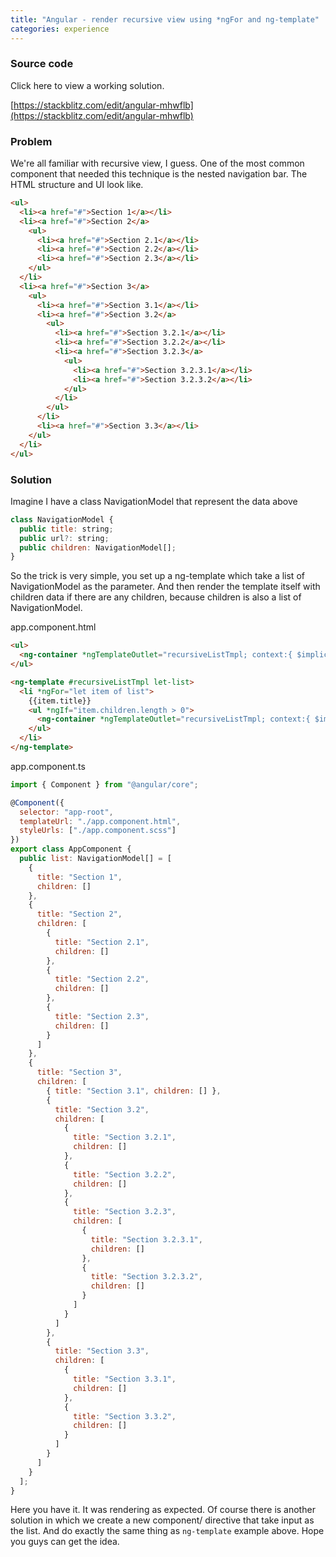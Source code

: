 ```yaml
---
title: "Angular - render recursive view using *ngFor and ng-template"
categories: experience
---
```


### Source code

Click here to view a working solution.

[https://stackblitz.com/edit/angular-mhwflb](https://stackblitz.com/edit/angular-mhwflb)

### Problem

We're all familiar with recursive view, I guess. One of the most common component that needed this technique is the nested navigation bar. The HTML structure and UI look like.

```html
<ul>
  <li><a href="#">Section 1</a></li>
  <li><a href="#">Section 2</a>
    <ul>
      <li><a href="#">Section 2.1</a></li>
      <li><a href="#">Section 2.2</a></li>
      <li><a href="#">Section 2.3</a></li>
    </ul>
  </li>
  <li><a href="#">Section 3</a>
    <ul>
      <li><a href="#">Section 3.1</a></li>
      <li><a href="#">Section 3.2</a>
        <ul>
          <li><a href="#">Section 3.2.1</a></li>
          <li><a href="#">Section 3.2.2</a></li>
          <li><a href="#">Section 3.2.3</a>
            <ul>
              <li><a href="#">Section 3.2.3.1</a></li>
              <li><a href="#">Section 3.2.3.2</a></li>
            </ul>
          </li>
        </ul>
      </li>
      <li><a href="#">Section 3.3</a></li>
    </ul>
  </li>
</ul>
```

### Solution

Imagine I have a class NavigationModel that represent the data above

```javascript
class NavigationModel {
  public title: string;
  public url?: string;
  public children: NavigationModel[];
}
```

So the trick is very simple, you set up a ng-template which take a list of NavigationModel as the parameter. And then render the template itself with children data if there are any children, because children is also a list of NavigationModel.

app.component.html

```html
<ul>
  <ng-container *ngTemplateOutlet="recursiveListTmpl; context:{ $implicit: list }"></ng-container>
</ul>

<ng-template #recursiveListTmpl let-list>
  <li *ngFor="let item of list">
    {{item.title}}
    <ul *ngIf="item.children.length > 0">
      <ng-container *ngTemplateOutlet="recursiveListTmpl; context:{ $implicit: item.children }"></ng-container>
    </ul>
  </li>
</ng-template>
```

app.component.ts

```javascript
import { Component } from "@angular/core";

@Component({
  selector: "app-root",
  templateUrl: "./app.component.html",
  styleUrls: ["./app.component.scss"]
})
export class AppComponent {
  public list: NavigationModel[] = [
    {
      title: "Section 1",
      children: []
    },
    {
      title: "Section 2",
      children: [
        {
          title: "Section 2.1",
          children: []
        },
        {
          title: "Section 2.2",
          children: []
        },
        {
          title: "Section 2.3",
          children: []
        }
      ]
    },
    {
      title: "Section 3",
      children: [
        { title: "Section 3.1", children: [] },
        {
          title: "Section 3.2",
          children: [
            {
              title: "Section 3.2.1",
              children: []
            },
            {
              title: "Section 3.2.2",
              children: []
            },
            {
              title: "Section 3.2.3",
              children: [
                {
                  title: "Section 3.2.3.1",
                  children: []
                },
                {
                  title: "Section 3.2.3.2",
                  children: []
                }
              ]
            }
          ]
        },
        {
          title: "Section 3.3",
          children: [
            {
              title: "Section 3.3.1",
              children: []
            },
            {
              title: "Section 3.3.2",
              children: []
            }
          ]
        }
      ]
    }
  ];
}
```

Here you have it. It was rendering as expected. Of course there is another solution in which we create a new component/ directive that take input as the list. And do exactly the same thing as `ng-template` example above. Hope you guys can get the idea.